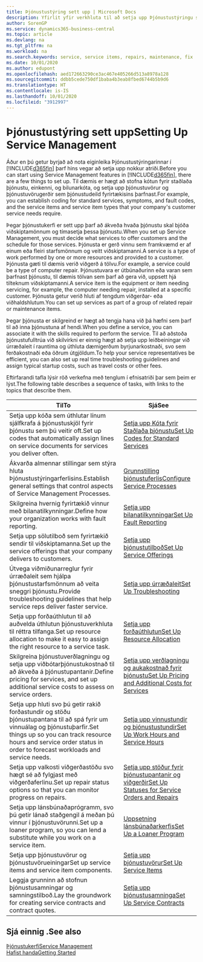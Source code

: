 ```yaml
---
title: Þjónustustýring sett upp | Microsoft Docs
description: Yfirlit yfir verkhluta til að setja upp Þjónustustýringu sem hentar því hvernig fyrirtæki þitt stýrir þjónustunni.
author: SorenGP
ms.service: dynamics365-business-central
ms.topic: article
ms.devlang: na
ms.tgt_pltfrm: na
ms.workload: na
ms.search.keywords: service, service items, repairs, maintenance, fix
ms.date: 10/01/2020
ms.author: edupont
ms.openlocfilehash: aed172663290ce3ac467e405266d513a8978a128
ms.sourcegitcommit: ddbb5cede750df1baba4b3eab8fbed6744b5b9d6
ms.translationtype: HT
ms.contentlocale: is-IS
ms.lasthandoff: 10/01/2020
ms.locfileid: "3912997"
---
```

# <a name="setting-up-service-management"></a><span data-ttu-id="0cb65-103">Þjónustustýring sett upp</span><span class="sxs-lookup"><span data-stu-id="0cb65-103">Setting Up Service Management</span></span>
<span data-ttu-id="0cb65-104">Áður en þú getur byrjað að nota eiginleika Þjónustustýringarinnar í [!INCLUDE[d365fin](includes/d365fin_md.md)] þarf hins vegar að setja upp nokkur atriði.</span><span class="sxs-lookup"><span data-stu-id="0cb65-104">Before you can start using Service Management features in [!INCLUDE[d365fin](includes/d365fin_md.md)], there are a few things to set up.</span></span> <span data-ttu-id="0cb65-105">Til dæmis er hægt að stofna kótun fyrir staðlaða þjónustu, einkenni, og bilunarkóta, og setja upp þjónustuvörur og þjónustuvörugerðir sem þjónustudeild fyrirtækisins þarfnast.</span><span class="sxs-lookup"><span data-stu-id="0cb65-105">For example, you can establish coding for standard services, symptoms, and fault codes, and the service items and service item types that your company's customer service needs require.</span></span>  

<span data-ttu-id="0cb65-106">Þegar þjónustukerfi er sett upp þarf að ákveða hvaða þjónustu skal bjóða viðskiptamönnum og tímasetja þessa þjónustu.</span><span class="sxs-lookup"><span data-stu-id="0cb65-106">When you set up Service Management, you must decide what services to offer customers and the schedule for those services.</span></span> <span data-ttu-id="0cb65-107">Þjónusta er gerð vinnu sem framkvæmd er af einum eða fleiri starfsmönnum og veitt viðskiptamanni.</span><span class="sxs-lookup"><span data-stu-id="0cb65-107">A service is a type of work performed by one or more resources and provided to a customer.</span></span> <span data-ttu-id="0cb65-108">Þjónusta gæti til dæmis verið viðgerð á tölvu.</span><span class="sxs-lookup"><span data-stu-id="0cb65-108">For example, a service could be a type of computer repair.</span></span> <span data-ttu-id="0cb65-109">Þjónustuvara er útbúnaðurinn eða varan sem þarfnast þjónustu, til dæmis tölvan sem þarf að gera við, uppsett hjá tilteknum viðskiptamanni.</span><span class="sxs-lookup"><span data-stu-id="0cb65-109">A service item is the equipment or item needing servicing, for example, the computer needing repair, installed at a specific customer.</span></span> <span data-ttu-id="0cb65-110">Þjónusta getur verið hluti af tengdum viðgerðar- eða viðhaldshlutum.</span><span class="sxs-lookup"><span data-stu-id="0cb65-110">You can set up services as part of a group of related repair or maintenance items.</span></span>  
  
<span data-ttu-id="0cb65-111">Þegar þjónusta er skilgreind er hægt að tengja hana við þá hæfni sem þarf til að inna þjónustuna af hendi.</span><span class="sxs-lookup"><span data-stu-id="0cb65-111">When you define a service, you can associate it with the skills required to perform the service.</span></span> <span data-ttu-id="0cb65-112">Til að aðstoða þjónustufulltrúa við skilvirkni er einnig hægt að setja upp leiðbeiningar við úrræðaleit í rauntíma og úthluta dæmigerðum byrjunarkostnaði, svo sem ferðakostnaði eða öðrum útgjöldum.</span><span class="sxs-lookup"><span data-stu-id="0cb65-112">To help your service representatives be efficient, you can also set up real time troubleshooting guidelines and assign typical startup costs, such as travel costs or other fees.</span></span>  

<span data-ttu-id="0cb65-113">Eftirfarandi tafla lýsir röð verkefna með tenglum í efnisatriði þar sem þeim er lýst.</span><span class="sxs-lookup"><span data-stu-id="0cb65-113">The following table describes a sequence of tasks, with links to the topics that describe them.</span></span>  
  
| <span data-ttu-id="0cb65-114">Til</span><span class="sxs-lookup"><span data-stu-id="0cb65-114">To</span></span> | <span data-ttu-id="0cb65-115">Sjá</span><span class="sxs-lookup"><span data-stu-id="0cb65-115">See</span></span> |
| --- | --- |
| <span data-ttu-id="0cb65-116">Setja upp kóða sem úthlutar línum sjálfkrafa á þjónustuskjöl fyrir þjónustu sem þú veitir oft.</span><span class="sxs-lookup"><span data-stu-id="0cb65-116">Set up codes that automatically assign lines on service documents for services you deliver often.</span></span> |[<span data-ttu-id="0cb65-117">Setja upp Kóta fyrir Staðlaða þjónustu</span><span class="sxs-lookup"><span data-stu-id="0cb65-117">Set Up Codes for Standard Services</span></span>](service-how-setup-service-coding.md)|
| <span data-ttu-id="0cb65-118">Ákvarða almennar stillingar sem stýra hluta Þjónustustýringarferlisins.</span><span class="sxs-lookup"><span data-stu-id="0cb65-118">Establish general settings that control aspects of Service Management Processes.</span></span>|[<span data-ttu-id="0cb65-119">Grunnstilling þjónustuferlis</span><span class="sxs-lookup"><span data-stu-id="0cb65-119">Configure Service Processes</span></span>](service-setup-service-processes.md)|
| <span data-ttu-id="0cb65-120">Skilgreina hvernig fyrirtækið vinnur með bilanatilkynningar.</span><span class="sxs-lookup"><span data-stu-id="0cb65-120">Define how your organization works with fault reporting.</span></span> |[<span data-ttu-id="0cb65-121">Setja upp bilanatilkynningar</span><span class="sxs-lookup"><span data-stu-id="0cb65-121">Set Up Fault Reporting</span></span>](service-how-setup-fault-reporting.md) |
| <span data-ttu-id="0cb65-122">Setja upp sölutilboð sem fyrirtækið sendir til viðskiptamanna.</span><span class="sxs-lookup"><span data-stu-id="0cb65-122">Set up the service offerings that your company delivers to customers.</span></span>|[<span data-ttu-id="0cb65-123">Setja upp þjónustutilboð</span><span class="sxs-lookup"><span data-stu-id="0cb65-123">Set Up Service Offerings</span></span>](service-how-setup-service-offerings.md)|
| <span data-ttu-id="0cb65-124">Útvega viðmiðunarreglur fyrir úrræðaleit sem hjálpa þjónustustarfsmönnum að veita sneggri þjónustu.</span><span class="sxs-lookup"><span data-stu-id="0cb65-124">Provide troubleshooting guidelines that help service reps deliver faster service.</span></span> |[<span data-ttu-id="0cb65-125">Setja upp úrræðaleit</span><span class="sxs-lookup"><span data-stu-id="0cb65-125">Set Up Troubleshooting</span></span>](service-how-setup-troubleshooting.md) |
| <span data-ttu-id="0cb65-126">Setja upp forðaúthlutun til að auðvelda úthlutun þjónustuverkhluta til réttra tilfanga.</span><span class="sxs-lookup"><span data-stu-id="0cb65-126">Set up resource allocation to make it easy to assign the right resource to a service task.</span></span> |[<span data-ttu-id="0cb65-127">Setja upp forðaúthlutun</span><span class="sxs-lookup"><span data-stu-id="0cb65-127">Set Up Resource Allocation</span></span>](service-how-setup-resource-allocation.md) |
| <span data-ttu-id="0cb65-128">Skilgreina þjónustuverðlagningu og setja upp viðbótarþjónustukostnað til að ákveða á þjónustupantanir.</span><span class="sxs-lookup"><span data-stu-id="0cb65-128">Define pricing for services, and set up additional service costs to assess on service orders.</span></span> |[<span data-ttu-id="0cb65-129">Setja upp verðlagningu og aukakostnað fyrir þjónustu</span><span class="sxs-lookup"><span data-stu-id="0cb65-129">Set Up Pricing and Additional Costs for Services</span></span>](service-how-setup-service-costs-pricing.md)|
| <span data-ttu-id="0cb65-130">Setja upp hluti svo þú getir rakið forðastundir og stöðu þjónustupantana til að spá fyrir um vinnuálag og þjónustuþarfir.</span><span class="sxs-lookup"><span data-stu-id="0cb65-130">Set things up so you can track resource hours and service order status in order to forecast workloads and service needs.</span></span>|[<span data-ttu-id="0cb65-131">Setja upp vinnustundir og þjónustustundir</span><span class="sxs-lookup"><span data-stu-id="0cb65-131">Set Up Work Hours and Service Hours</span></span>](service-how-setup-work-service-hours.md)|
| <span data-ttu-id="0cb65-132">Setja upp valkosti viðgerðastöðu svo hægt sé að fylgjast með viðgerðaferlinu.</span><span class="sxs-lookup"><span data-stu-id="0cb65-132">Set up repair status options so that you can monitor progress on repairs.</span></span> | [<span data-ttu-id="0cb65-133">Setja upp stöður fyrir þjónustupantanir og viðgerðir</span><span class="sxs-lookup"><span data-stu-id="0cb65-133">Set Up Statuses for Service Orders and Repairs</span></span>](service-order-repair-status.md)|
| <span data-ttu-id="0cb65-134">Setja upp lánsbúnaðaprógramm, svo þú getir lánað staðgengil á meðan þú vinnur í þjónustuvörunni.</span><span class="sxs-lookup"><span data-stu-id="0cb65-134">Set up a loaner program, so you can lend a substitute while you work on a service item.</span></span> |[<span data-ttu-id="0cb65-135">Uppsetning lánsbúnaðarkerfis</span><span class="sxs-lookup"><span data-stu-id="0cb65-135">Set Up a Loaner Program</span></span>](service-how-setup-loaner-program.md) |
| <span data-ttu-id="0cb65-136">Setja upp þjónustuvörur og þjónustuvörueiningar</span><span class="sxs-lookup"><span data-stu-id="0cb65-136">Set up service items and service item components.</span></span> |[<span data-ttu-id="0cb65-137">Setja upp þjónustuvörur</span><span class="sxs-lookup"><span data-stu-id="0cb65-137">Set Up Service Items</span></span>](service-how-setup-service-items.md) |
| <span data-ttu-id="0cb65-138">Leggja grunninn að stofnun þjónustusamningar og samningstilboð.</span><span class="sxs-lookup"><span data-stu-id="0cb65-138">Lay the groundwork for creating service contracts and contract quotes.</span></span> |[<span data-ttu-id="0cb65-139">Setja upp þjónustusamninga</span><span class="sxs-lookup"><span data-stu-id="0cb65-139">Set Up Service Contracts</span></span>](service-how-setup-service-contracts.md) |

## <a name="see-also"></a><span data-ttu-id="0cb65-140">Sjá einnig .</span><span class="sxs-lookup"><span data-stu-id="0cb65-140">See also</span></span>
[<span data-ttu-id="0cb65-141">Þjónustukerfi</span><span class="sxs-lookup"><span data-stu-id="0cb65-141">Service Management</span></span>](service-service.md)  
[<span data-ttu-id="0cb65-142">Hafist handa</span><span class="sxs-lookup"><span data-stu-id="0cb65-142">Getting Started</span></span>](product-get-started.md)  
